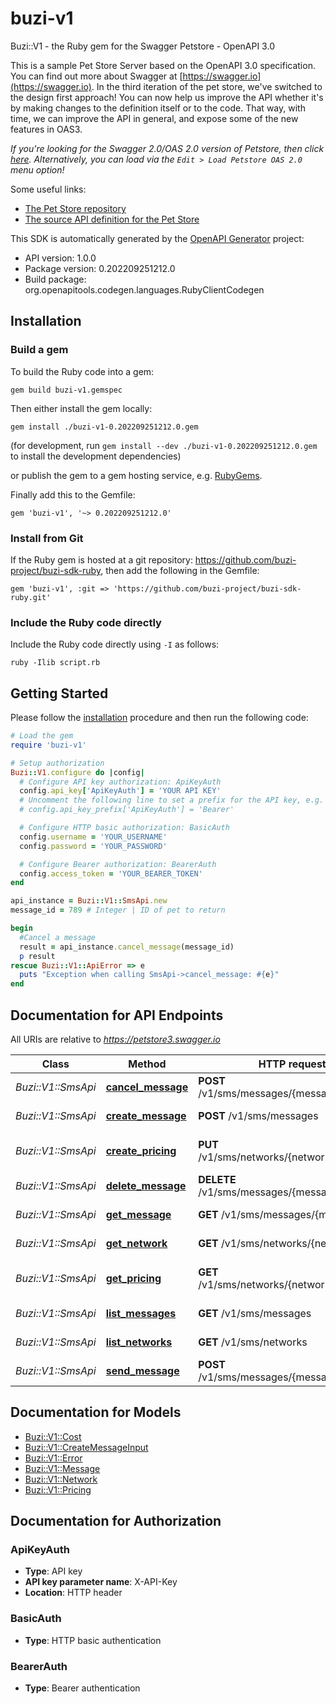 # buzi-v1

Buzi::V1 - the Ruby gem for the Swagger Petstore - OpenAPI 3.0

This is a sample Pet Store Server based on the OpenAPI 3.0 specification.  You can find out more about
Swagger at [https://swagger.io](https://swagger.io). In the third iteration of the pet store, we've switched to the design first approach!
You can now help us improve the API whether it's by making changes to the definition itself or to the code.
That way, with time, we can improve the API in general, and expose some of the new features in OAS3.

_If you're looking for the Swagger 2.0/OAS 2.0 version of Petstore, then click [here](https://editor.swagger.io/?url=https://petstore.swagger.io/v2/swagger.yaml). Alternatively, you can load via the `Edit > Load Petstore OAS 2.0` menu option!_

Some useful links:
- [The Pet Store repository](https://github.com/swagger-api/swagger-petstore)
- [The source API definition for the Pet Store](https://github.com/swagger-api/swagger-petstore/blob/master/src/main/resources/openapi.yaml)

This SDK is automatically generated by the [OpenAPI Generator](https://openapi-generator.tech) project:

- API version: 1.0.0
- Package version: 0.202209251212.0
- Build package: org.openapitools.codegen.languages.RubyClientCodegen

## Installation

### Build a gem

To build the Ruby code into a gem:

```shell
gem build buzi-v1.gemspec
```

Then either install the gem locally:

```shell
gem install ./buzi-v1-0.202209251212.0.gem
```

(for development, run `gem install --dev ./buzi-v1-0.202209251212.0.gem` to install the development dependencies)

or publish the gem to a gem hosting service, e.g. [RubyGems](https://rubygems.org/).

Finally add this to the Gemfile:

    gem 'buzi-v1', '~> 0.202209251212.0'

### Install from Git

If the Ruby gem is hosted at a git repository: https://github.com/buzi-project/buzi-sdk-ruby, then add the following in the Gemfile:

    gem 'buzi-v1', :git => 'https://github.com/buzi-project/buzi-sdk-ruby.git'

### Include the Ruby code directly

Include the Ruby code directly using `-I` as follows:

```shell
ruby -Ilib script.rb
```

## Getting Started

Please follow the [installation](#installation) procedure and then run the following code:

```ruby
# Load the gem
require 'buzi-v1'

# Setup authorization
Buzi::V1.configure do |config|
  # Configure API key authorization: ApiKeyAuth
  config.api_key['ApiKeyAuth'] = 'YOUR API KEY'
  # Uncomment the following line to set a prefix for the API key, e.g. 'Bearer' (defaults to nil)
  # config.api_key_prefix['ApiKeyAuth'] = 'Bearer'

  # Configure HTTP basic authorization: BasicAuth
  config.username = 'YOUR_USERNAME'
  config.password = 'YOUR_PASSWORD'

  # Configure Bearer authorization: BearerAuth
  config.access_token = 'YOUR_BEARER_TOKEN'
end

api_instance = Buzi::V1::SmsApi.new
message_id = 789 # Integer | ID of pet to return

begin
  #Cancel a message
  result = api_instance.cancel_message(message_id)
  p result
rescue Buzi::V1::ApiError => e
  puts "Exception when calling SmsApi->cancel_message: #{e}"
end

```

## Documentation for API Endpoints

All URIs are relative to *https://petstore3.swagger.io*

Class | Method | HTTP request | Description
------------ | ------------- | ------------- | -------------
*Buzi::V1::SmsApi* | [**cancel_message**](docs/SmsApi.md#cancel_message) | **POST** /v1/sms/messages/{messageId}/cancel | Cancel a message
*Buzi::V1::SmsApi* | [**create_message**](docs/SmsApi.md#create_message) | **POST** /v1/sms/messages | Create Message
*Buzi::V1::SmsApi* | [**create_pricing**](docs/SmsApi.md#create_pricing) | **PUT** /v1/sms/networks/{networkId}/pricing | Create network price
*Buzi::V1::SmsApi* | [**delete_message**](docs/SmsApi.md#delete_message) | **DELETE** /v1/sms/messages/{messageId} | Deletes a message
*Buzi::V1::SmsApi* | [**get_message**](docs/SmsApi.md#get_message) | **GET** /v1/sms/messages/{messageId} | Get message
*Buzi::V1::SmsApi* | [**get_network**](docs/SmsApi.md#get_network) | **GET** /v1/sms/networks/{networkId} | Get network
*Buzi::V1::SmsApi* | [**get_pricing**](docs/SmsApi.md#get_pricing) | **GET** /v1/sms/networks/{networkId}/pricing | List network rates
*Buzi::V1::SmsApi* | [**list_messages**](docs/SmsApi.md#list_messages) | **GET** /v1/sms/messages | List messages
*Buzi::V1::SmsApi* | [**list_networks**](docs/SmsApi.md#list_networks) | **GET** /v1/sms/networks | List networks
*Buzi::V1::SmsApi* | [**send_message**](docs/SmsApi.md#send_message) | **POST** /v1/sms/messages/{messageId}/send | Sends a message


## Documentation for Models

 - [Buzi::V1::Cost](docs/Cost.md)
 - [Buzi::V1::CreateMessageInput](docs/CreateMessageInput.md)
 - [Buzi::V1::Error](docs/Error.md)
 - [Buzi::V1::Message](docs/Message.md)
 - [Buzi::V1::Network](docs/Network.md)
 - [Buzi::V1::Pricing](docs/Pricing.md)


## Documentation for Authorization


### ApiKeyAuth


- **Type**: API key
- **API key parameter name**: X-API-Key
- **Location**: HTTP header

### BasicAuth

- **Type**: HTTP basic authentication

### BearerAuth

- **Type**: Bearer authentication

